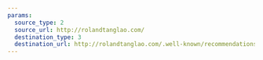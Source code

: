 ```yaml
---
params:
  source_type: 2
  source_url: http://rolandtanglao.com/
  destination_type: 3
  destination_url: http://rolandtanglao.com/.well-known/recommendations.opml
---
```

